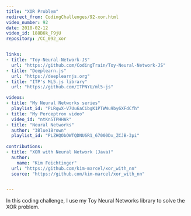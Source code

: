 ```yaml
---
title: "XOR Problem"
redirect_from: CodingChallenges/92-xor.html
video_number: 92
date: 2018-02-12
video_id: 188B6k_F9jU
repository: /CC_092_xor


links:
- title: "Toy-Neural-Network-JS"
  url: "https://github.com/CodingTrain/Toy-Neural-Network-JS"
- title: "Deeplearn.js"
  url: "https://deeplearnjs.org"
- title: "ITP's ML5.js library"
  url: "https://github.com/ITPNYU/ml5-js"

videos:
- title: "My Neural Networks series"
  playlist_id: "PLRqwX-V7Uu6aCibgK1PTWWu9by6XFdCfh"
- title: "My Perceptron video"
  video_id: "ntKn5TPHHAk"
- title: "Neural Networks"
  author: "3Blue1Brown"
  playlist_id: "PLZHQObOWTQDNU6R1_67000Dx_ZCJB-3pi"
  
contributions:
- title: "XOR with Neural Network (Java)"
  author:
    name: "Kim Feichtinger"
  url: "https://github.com/kim-marcel/xor_with_nn"
  source: "https://github.com/kim-marcel/xor_with_nn"


---
```


In this coding challenge, I use my Toy Neural Networks library to solve the XOR problem.
